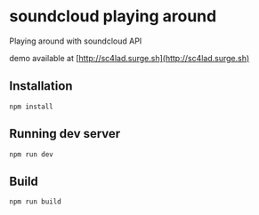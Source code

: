 # soundcloud playing around

Playing around with soundcloud API

demo available at [http://sc4lad.surge.sh](http://sc4lad.surge.sh)

## Installation
```
npm install
```

## Running dev server
```
npm run dev
```
## Build
```
npm run build
```